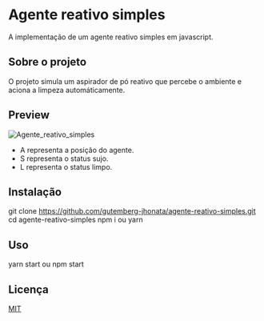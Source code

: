# Agente reativo simples

A implementação de um agente reativo simples em javascript.

## Sobre o projeto

O projeto simula um aspirador de pó reativo que percebe o ambiente e aciona a limpeza automáticamente.

## Preview

![Agente_reativo_simples](https://i.pinimg.com/originals/63/36/3f/63363f15ddd4255177ef65ba26066772.gif)

* A representa a posição do agente.
* S representa o status sujo.
* L representa o status limpo.

## Instalação

git clone https://github.com/gutemberg-jhonata/agente-reativo-simples.git
cd agente-reativo-simples
npm i ou yarn

## Uso

yarn start ou npm start

## Licença

[MIT](https://choosealicense.com/licenses/mit/)
